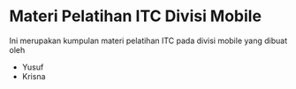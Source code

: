 # Materi Pelatihan ITC Divisi Mobile
Ini merupakan kumpulan materi pelatihan ITC pada divisi mobile yang dibuat oleh
- Yusuf
- Krisna
